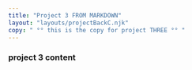 ```yaml
---
title: "Project 3 FROM MARKDOWN"
layout: "layouts/projectBackC.njk"
copy: " °° this is the copy for project THREE °° "
---
```


### project 3 content
